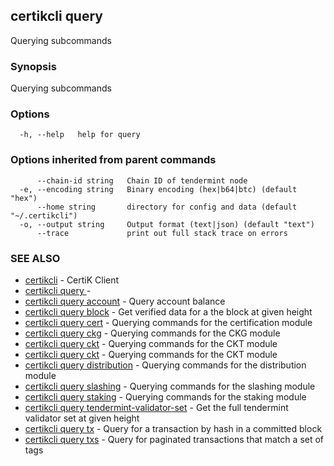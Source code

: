 ## certikcli query

Querying subcommands

### Synopsis

Querying subcommands

### Options

```
  -h, --help   help for query
```

### Options inherited from parent commands

```
      --chain-id string   Chain ID of tendermint node
  -e, --encoding string   Binary encoding (hex|b64|btc) (default "hex")
      --home string       directory for config and data (default "~/.certikcli")
  -o, --output string     Output format (text|json) (default "text")
      --trace             print out full stack trace on errors
```

### SEE ALSO

* [certikcli](certikcli.md)	 - CertiK Client
* [certikcli query ](certikcli_query_.md)	 -
* [certikcli query account](certikcli_query_account.md)	 - Query account balance
* [certikcli query block](certikcli_query_block.md)	 - Get verified data for a the block at given height
* [certikcli query cert](certikcli_query_cert.md)	 - Querying commands for the certification module
* [certikcli query ckg](certikcli_query_ckg.md)	 - Querying commands for the CKG module
* [certikcli query ckt](certikcli_query_ckt.md)	 - Querying commands for the CKT module
* [certikcli query ckt](certikcli_query_ckt.md)	 - Querying commands for the CKT module
* [certikcli query distribution](certikcli_query_distribution.md)	 - Querying commands for the distribution module
* [certikcli query slashing](certikcli_query_slashing.md)	 - Querying commands for the slashing module
* [certikcli query staking](certikcli_query_staking.md)	 - Querying commands for the staking module
* [certikcli query tendermint-validator-set](certikcli_query_tendermint-validator-set.md)	 - Get the full tendermint validator set at given height
* [certikcli query tx](certikcli_query_tx.md)	 - Query for a transaction by hash in a committed block
* [certikcli query txs](certikcli_query_txs.md)	 - Query for paginated transactions that match a set of tags

